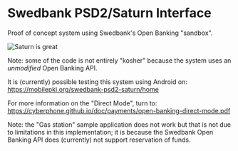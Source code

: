 # Swedbank PSD2/Saturn Interface

Proof of concept system using Swedbank's Open Banking "sandbox".

![Saturn is great](https://cyberphone.github.io/doc/saturn/saturn-openbanking.png)

Note: some of the code is not entirely "kosher" because the system uses an *unmodified* Open Banking API.

It is (currently) possible testing this system using Android on: https://mobilepki.org/swedbank-psd2-saturn/home

For more information on the "Direct Mode", turn to: https://cyberphone.github.io/doc/payments/open-banking-direct-mode.pdf

Note: the "Gas station" sample application does not work but that is not due to limitations in this
implementation; it is because the Swedbank Open Banking API does (currently) not support reservation of funds.
